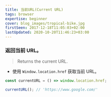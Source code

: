 ```yaml
---
title: 当前URL(Current URL)
tags: browser
expertise: beginner
cover: blog_images/tropical-bike.jpg
firstSeen: 2017-12-18T11:05:03+02:00
lastUpdated: 2020-10-20T11:46:23+03:00
---
```


### 返回当前 URL。
> Returns the current URL.

- 使用 `Window.location.href` 获取当前 URL。

```js
const currentURL = () => window.location.href;
```

```js
currentURL(); // 'https://www.google.com/'
```
